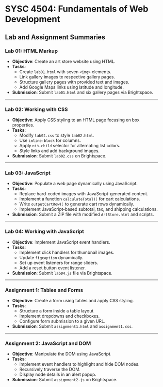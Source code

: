 # SYSC 4504: Fundamentals of Web Development

## Lab and Assignment Summaries

### Lab 01: HTML Markup
- **Objective**: Create an art store website using HTML.
- **Tasks**:
  - Create `lab01.html` with seven `<img>` elements.
  - Link gallery images to respective gallery pages.
  - Structure gallery pages with provided text and images.
  - Add Google Maps links using latitude and longitude.
- **Submission**: Submit `lab01.html` and six gallery pages via Brightspace.

---

### Lab 02: Working with CSS
- **Objective**: Apply CSS styling to an HTML page focusing on box properties.
- **Tasks**:
  - Modify `lab02.css` to style `lab02.html`.
  - Use `inline-block` for columns.
  - Apply `nth-child` selector for alternating list colors.
  - Style links and add background images.
- **Submission**: Submit `lab02.css` on Brightspace.

---

### Lab 03: JavaScript
- **Objective**: Populate a web page dynamically using JavaScript.
- **Tasks**:
  - Replace hard-coded images with JavaScript-generated content.
  - Implement a function `calculateTotal()` for cart calculations.
  - Write `outputCartRow()` to generate cart rows dynamically.
  - Implement JavaScript-based subtotal, tax, and shipping calculations.
- **Submission**: Submit a ZIP file with modified `ArtStore.html` and scripts.

---

### Lab 04: Working with JavaScript
- **Objective**: Implement JavaScript event handlers.
- **Tasks**:
  - Implement click handlers for thumbnail images.
  - Update `figcaption` dynamically.
  - Set up event listeners for range sliders.
  - Add a reset button event listener.
- **Submission**: Submit `lab04.js` file via Brightspace.

---

### Assignment 1: Tables and Forms
- **Objective**: Create a form using tables and apply CSS styling.
- **Tasks**:
  - Structure a form inside a table layout.
  - Implement dropdowns and checkboxes.
  - Configure form submission to a given URL.
- **Submission**: Submit `assignment1.html` and `assignment1.css`.

---

### Assignment 2: JavaScript and DOM
- **Objective**: Manipulate the DOM using JavaScript.
- **Tasks**:
  - Implement event handlers to highlight and hide DOM nodes.
  - Recursively traverse the DOM.
  - Display node details in an alert popup.
- **Submission**: Submit `assignment2.js` on Brightspace.

